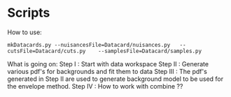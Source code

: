 Scripts
====


How to use:

    mkDatacards.py --nuisancesFile=Datacard/nuisances.py   --cutsFile=Datacard/cuts.py    --samplesFile=Datacard/samples.py 

    

What is going on:
    Step I : Start with data workspace
    Step II : Generate various pdf's for backgrounds and fit them to data
    Step III : The pdf's generated in Step II are used to generate background model to be used for the envelope method.
    Step IV : How to work with combine ??

